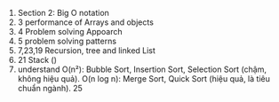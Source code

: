 1. Section 2: Big O notation
2. 3 performance of Arrays and objects
3. 4 Problem solving Appoarch
4. 5 problem solving patterns
5. 7,23,19 Recursion, tree and linked List
6. 21 Stack ()
7. understand
   O(n²): Bubble Sort, Insertion Sort, Selection Sort (chậm, không hiệu quả).
   O(n log n): Merge Sort, Quick Sort (hiệu quả, là tiêu chuẩn ngành).
   25
